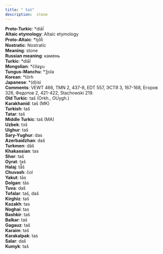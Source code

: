 ```yaml
---
title: " taš"
description:  stone
---
```


<strong>Proto-Turkic</strong>:  *diāĺ<br>
<strong>Altaic etymology</strong>:  Altaic etymology<br>
<strong> Proto-Altaic</strong>:  *ti̯ṓĺì<br>
<strong>Nostratic</strong>:  Nostratic<br>
<strong>Meaning</strong>:  stone<br>
<strong>Russian meaning</strong>:  камень<br>
<strong>Turkic</strong>:  *diāĺ<br>
<strong>Mongolian</strong>:  *čilaɣu<br>
<strong>Tungus-Manchu</strong>:  *ǯola<br>
<strong>Korean</strong>:  *tōrh<br>
<strong>Japanese</strong>:  *(d)ísì<br>
<strong>Comments</strong>:  VEWT 466, TMN 2, 437-8, EDT 557, ЭСТЯ 3, 167-168, Егоров 326, Федотов 2, 421-422, Stachowski 219.<br>
<strong>Old Turkic</strong>:  taš (Orkh., OUygh.)<br>
<strong>Karakhanid</strong>:  taš (MK)<br>
<strong>Turkish</strong>:  taš<br>
<strong>Tatar</strong>:  taš<br>
<strong>Middle Turkic</strong>:  taš (MA)<br>
<strong>Uzbek</strong>:  tɔš<br>
<strong>Uighur</strong>:  taš<br>
<strong>Sary-Yughur</strong>:  das<br>
<strong>Azerbaidzhan</strong>:  daš<br>
<strong>Turkmen</strong>:  dāš<br>
<strong>Khakassian</strong>:  tas<br>
<strong>Shor</strong>:  taš<br>
<strong>Oyrat</strong>:  taš<br>
<strong>Halaj</strong>:  tā̊š<br>
<strong>Chuvash</strong>:  čol<br>
<strong>Yakut</strong>:  tās<br>
<strong>Dolgan</strong>:  tās<br>
<strong>Tuva</strong>:  daš<br>
<strong>Tofalar</strong>:  taš, daš<br>
<strong>Kirghiz</strong>:  taš<br>
<strong>Kazakh</strong>:  tas<br>
<strong>Noghai</strong>:  tas<br>
<strong>Bashkir</strong>:  taš<br>
<strong>Balkar</strong>:  taš<br>
<strong>Gagauz</strong>:  taš<br>
<strong>Karaim</strong>:  taš<br>
<strong>Karakalpak</strong>:  tas<br>
<strong>Salar</strong>:  daš<br>
<strong>Kumyk</strong>:  taš<br>



